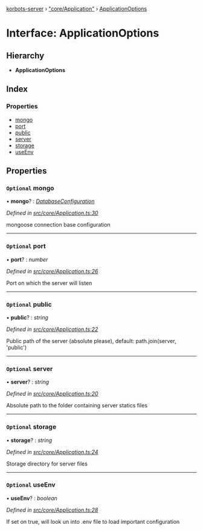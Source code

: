 [korbots-server](../README.md) › ["core/Application"](../modules/_core_application_.md) › [ApplicationOptions](_core_application_.applicationoptions.md)

# Interface: ApplicationOptions

## Hierarchy

* **ApplicationOptions**

## Index

### Properties

* [mongo](_core_application_.applicationoptions.md#optional-mongo)
* [port](_core_application_.applicationoptions.md#optional-port)
* [public](_core_application_.applicationoptions.md#optional-public)
* [server](_core_application_.applicationoptions.md#optional-server)
* [storage](_core_application_.applicationoptions.md#optional-storage)
* [useEnv](_core_application_.applicationoptions.md#optional-useenv)

## Properties

### `Optional` mongo

• **mongo**? : *[DatabaseConfiguration](_core_application_.databaseconfiguration.md)*

*Defined in [src/core/Application.ts:30](https://github.com/Xisabla/Korbots/blob/4164195/server/src/core/Application.ts#L30)*

mongoose connection base configuration

___

### `Optional` port

• **port**? : *number*

*Defined in [src/core/Application.ts:26](https://github.com/Xisabla/Korbots/blob/4164195/server/src/core/Application.ts#L26)*

Port on which the server will listen

___

### `Optional` public

• **public**? : *string*

*Defined in [src/core/Application.ts:22](https://github.com/Xisabla/Korbots/blob/4164195/server/src/core/Application.ts#L22)*

Public path of the server (absolute please), default: path.join(server, 'public')

___

### `Optional` server

• **server**? : *string*

*Defined in [src/core/Application.ts:20](https://github.com/Xisabla/Korbots/blob/4164195/server/src/core/Application.ts#L20)*

Absolute path to the folder containing server statics files

___

### `Optional` storage

• **storage**? : *string*

*Defined in [src/core/Application.ts:24](https://github.com/Xisabla/Korbots/blob/4164195/server/src/core/Application.ts#L24)*

Storage directory for server files

___

### `Optional` useEnv

• **useEnv**? : *boolean*

*Defined in [src/core/Application.ts:28](https://github.com/Xisabla/Korbots/blob/4164195/server/src/core/Application.ts#L28)*

If set on true, will look un into .env file to load important configuration

